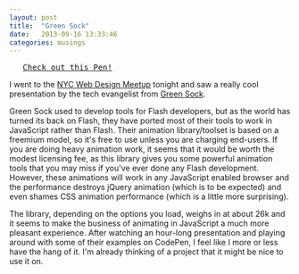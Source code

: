 ```yaml
---
layout: post
title:  "Green Sock"
date:   2013-09-16 13:33:46
categories: musings
---
```


<pre class="codepen" data-height="220" data-type="result" data-href="kEhxK" data-user="andyroo2000" data-safe="true"> <code> </code> <a href="http://codepen.io/andyroo2000/pen/kEhxK">Check out this Pen!</a> </pre>
<script src="http://codepen.io/assets/embed/ei.js"> </script>

I went to the [NYC Web Design Meetup](http://www.meetup.com/nyc-web-design/events/135169182/) tonight and saw a really cool presentation by the tech evangelist from [Green Sock](http://www.greensock.com).

Green Sock used to develop tools for Flash developers, but as the world has turned its back on Flash, they have ported most of their tools to work in JavaScript rather than Flash. Their animation library/toolset is based on a freemium model, so it's free to use unless you are charging end-users. If you are doing heavy animation work, it seems that it would be worth the modest licensing fee, as this library gives you some powerful animation tools that you may miss if you've ever done any Flash development. However, these animations will work in any JavaScript enabled browser and the performance destroys jQuery animation (which is to be expected) and even shames CSS animation performance (which is a little more surprising).

The library, depending on the options you load, weighs in at about 26k and it seems to make the business of animating in JavaScript a much more pleasant experience. After watching an hour-long presentation and playing around with some of their examples on CodePen, I feel like I more or less have the hang of it. I'm already thinking of a project that it might be nice to use it on.